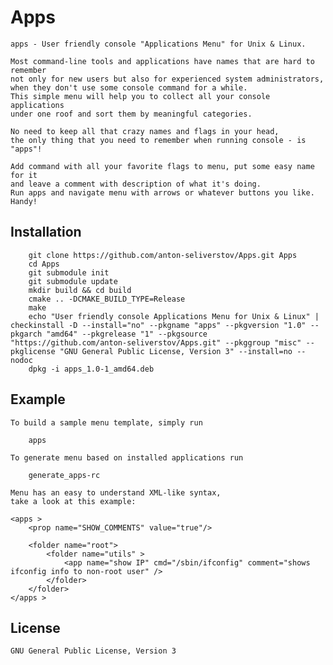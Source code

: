 Apps
======

    apps - User friendly console "Applications Menu" for Unix & Linux.

    Most command-line tools and applications have names that are hard to remember
    not only for new users but also for experienced system administrators, 
    when they don't use some console command for a while.
    This simple menu will help you to collect all your console applications
    under one roof and sort them by meaningful categories.

    No need to keep all that crazy names and flags in your head,
    the only thing that you need to remember when running console - is "apps"!

    Add command with all your favorite flags to menu, put some easy name for it
    and leave a comment with description of what it's doing.
    Run apps and navigate menu with arrows or whatever buttons you like.
    Handy!

Installation
-----------

```
    git clone https://github.com/anton-seliverstov/Apps.git Apps
    cd Apps
    git submodule init
    git submodule update
    mkdir build && cd build
    cmake .. -DCMAKE_BUILD_TYPE=Release
    make
    echo "User friendly console Applications Menu for Unix & Linux" | checkinstall -D --install="no" --pkgname "apps" --pkgversion "1.0" --pkgarch "amd64" --pkgrelease "1" --pkgsource "https://github.com/anton-seliverstov/Apps.git" --pkggroup "misc" --pkglicense "GNU General Public License, Version 3" --install=no --nodoc
    dpkg -i apps_1.0-1_amd64.deb
```

Example
-------

    To build a sample menu template, simply run
```
    apps
```

    To generate menu based on installed applications run
```
    generate_apps-rc
```

    Menu has an easy to understand XML-like syntax, 
    take a look at this example:
```
<apps >
    <prop name="SHOW_COMMENTS" value="true"/>

    <folder name="root">
        <folder name="utils" >
            <app name="show IP" cmd="/sbin/ifconfig" comment="shows ifconfig info to non-root user" />
        </folder>
    </folder>
</apps >
```
## License

    GNU General Public License, Version 3

